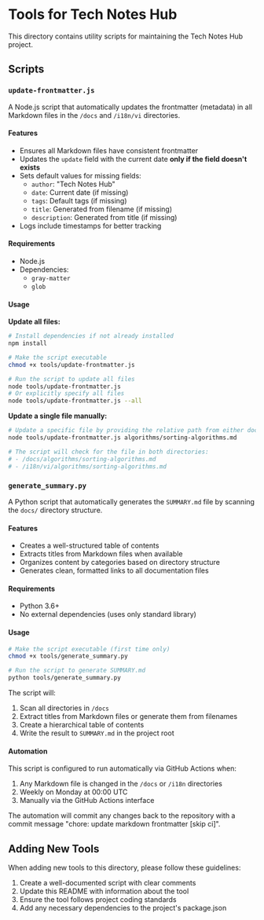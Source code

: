 # Tools for Tech Notes Hub

This directory contains utility scripts for maintaining the Tech Notes Hub project.

## Scripts

### `update-frontmatter.js`

A Node.js script that automatically updates the frontmatter (metadata) in all Markdown files in the `/docs` and `/i18n/vi` directories.

#### Features

- Ensures all Markdown files have consistent frontmatter
- Updates the `update` field with the current date **only if the field doesn't exists**
- Sets default values for missing fields:
  - `author`: "Tech Notes Hub"
  - `date`: Current date (if missing)
  - `tags`: Default tags (if missing)
  - `title`: Generated from filename (if missing)
  - `description`: Generated from title (if missing)
- Logs include timestamps for better tracking

#### Requirements

- Node.js
- Dependencies:
  - `gray-matter`
  - `glob`

#### Usage

**Update all files:**

```bash
# Install dependencies if not already installed
npm install

# Make the script executable
chmod +x tools/update-frontmatter.js

# Run the script to update all files
node tools/update-frontmatter.js
# Or explicitly specify all files
node tools/update-frontmatter.js --all
```

**Update a single file manually:**

```bash
# Update a specific file by providing the relative path from either docs/ or i18n/vi/
node tools/update-frontmatter.js algorithms/sorting-algorithms.md

# The script will check for the file in both directories:
# - /docs/algorithms/sorting-algorithms.md
# - /i18n/vi/algorithms/sorting-algorithms.md
```

### `generate_summary.py`

A Python script that automatically generates the `SUMMARY.md` file by scanning the `docs/` directory structure.

#### Features

- Creates a well-structured table of contents
- Extracts titles from Markdown files when available
- Organizes content by categories based on directory structure
- Generates clean, formatted links to all documentation files

#### Requirements

- Python 3.6+
- No external dependencies (uses only standard library)

#### Usage

```bash
# Make the script executable (first time only)
chmod +x tools/generate_summary.py

# Run the script to generate SUMMARY.md
python tools/generate_summary.py
```

The script will:
1. Scan all directories in `/docs`
2. Extract titles from Markdown files or generate them from filenames
3. Create a hierarchical table of contents
4. Write the result to `SUMMARY.md` in the project root

#### Automation

This script is configured to run automatically via GitHub Actions when:

1. Any Markdown file is changed in the `/docs` or `/i18n` directories
2. Weekly on Monday at 00:00 UTC
3. Manually via the GitHub Actions interface

The automation will commit any changes back to the repository with a commit message "chore: update markdown frontmatter [skip ci]".

## Adding New Tools

When adding new tools to this directory, please follow these guidelines:

1. Create a well-documented script with clear comments
2. Update this README with information about the tool
3. Ensure the tool follows project coding standards
4. Add any necessary dependencies to the project's package.json
